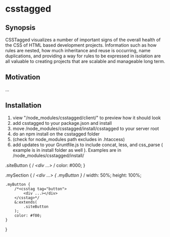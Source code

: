 # csstagged

## Synopsis

CSSTagged visualizes a number of important signs of the overall health of
the CSS of HTML based development projects. Information such as how rules are
nested, how much inheritance and reuse is occurring, name duplications, and
providing a way for rules to be expressed in isolation are all valuable to
creating projects that are scalable and manageable long term.

## Motivation

...

## Installation

1. view "/node_modules/csstagged/client/" to preview how it should look
2. add csstagged to your package.json and install
3. move /node_modules/csstagged/install/csstagged to your server root
4. do an npm install on the csstagged folder
5. (check for node_modules path excludes in .htaccess)
6. add updates to your Gruntfile.js to include concat, less, and css_parse (
    example is in install folder as well ). Examples are in
    /node_modules/csstagged/install/



.siteButton {
    /*<csstag tag="button">
        <div ...></div>
    </csstag>*/
    color: #000;
}

.mySection {
    /*<csstag tag="section">
        <div ...>
            { .myButton }
        </div>
    </csstag>*/
    width: 50%; height: 100%;

    .myButton {
        /*<csstag tag="button">
            <div ...></div>
        </csstag>*/
        &:extends(
            .siteButton
        );    
        color: #f00;
    }
}
